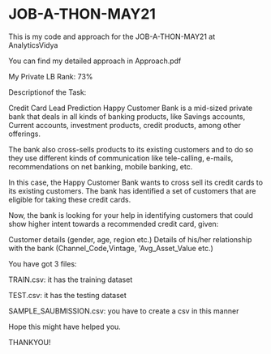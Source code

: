 # JOB-A-THON-MAY21

This is my code and approach for the JOB-A-THON-MAY21 at AnalyticsVidya

You can find my detailed approach in Approach.pdf

My Private LB Rank: 73%

Descriptionof the Task:

Credit Card Lead Prediction Happy Customer Bank is a mid-sized private bank that deals in all kinds of banking products, like Savings accounts, Current accounts, investment products, credit products, among other offerings.

The bank also cross-sells products to its existing customers and to do so they use different kinds of communication like tele-calling, e-mails, recommendations on net banking, mobile banking, etc.

In this case, the Happy Customer Bank wants to cross sell its credit cards to its existing customers. The bank has identified a set of customers that are eligible for taking these credit cards.

Now, the bank is looking for your help in identifying customers that could show higher intent towards a recommended credit card, given:

Customer details (gender, age, region etc.) Details of his/her relationship with the bank (Channel_Code,Vintage, 'Avg_Asset_Value etc.)

You have got 3 files:

TRAIN.csv: it has the training dataset

TEST.csv: it has the testing dataset

SAMPLE_SAUBMISSION.csv: you have to create a csv in this manner

Hope this might have helped you.

THANKYOU!

